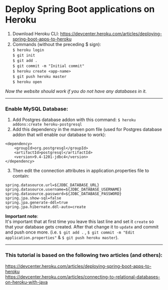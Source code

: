 # Deploy Spring Boot applications on Heroku
1. Download Heroku CLI: https://devcenter.heroku.com/articles/deploying-spring-boot-apps-to-heroku
2. Commands (without the preceding $ sign):  
	`$ heroku login`  
	`$ git init`  
	`$ git add .`  
	`$ git commit -m "Initial commit"`  
	`$ heroku create <app-name>`  
	`$ git push heroku master`  
	`$ heroku open`  

*Now the website should work if you do not have any databases in it.*  

---

### Enable MySQL Database:
1. Add Postgres database addon with this command:
	`$ heroku addons:create heroku-postgresql`
2. Add this dependency in the maven pom file (used for Postgres database addon that will enable our database to work):
```
<dependency>
    <groupId>org.postgresql</groupId>
    <artifactId>postgresql</artifactId>
    <version>9.4-1201-jdbc4</version>
</dependency>
```

3. Then edit the connection attributes in application.properties file to contain:
```
spring.datasource.url=${JDBC_DATABASE_URL}
spring.datasource.username=${JDBC_DATABASE_USERNAME}
spring.datasource.password=${JDBC_DATABASE_PASSWORD}
spring.jpa.show-sql=false
spring.jpa.generate-ddl=true
spring.jpa.hibernate.ddl-auto=create
```

**Important note**:  
It's important that at first time you leave this last line and set it `create` so that your database gets created. 
After that change it to `update` and commit and push once more. (i.e. `$ git add .` , `$ git commit -m "Edit application.properties"` & `$ git push heroku master`).

---

### This tutorial is based on the following two articles (and others):
https://devcenter.heroku.com/articles/deploying-spring-boot-apps-to-heroku  
https://devcenter.heroku.com/articles/connecting-to-relational-databases-on-heroku-with-java  
